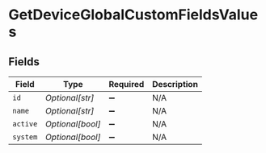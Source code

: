 # GetDeviceGlobalCustomFieldsValues


## Fields

| Field              | Type               | Required           | Description        |
| ------------------ | ------------------ | ------------------ | ------------------ |
| `id`               | *Optional[str]*    | :heavy_minus_sign: | N/A                |
| `name`             | *Optional[str]*    | :heavy_minus_sign: | N/A                |
| `active`           | *Optional[bool]*   | :heavy_minus_sign: | N/A                |
| `system`           | *Optional[bool]*   | :heavy_minus_sign: | N/A                |
